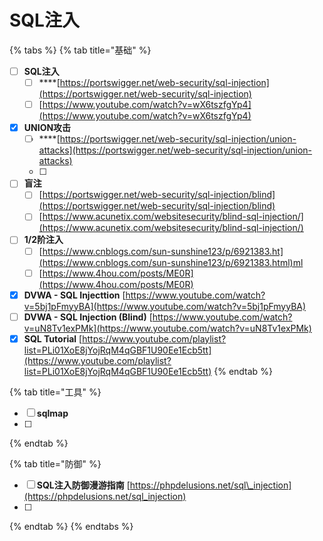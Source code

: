 # SQL注入

{% tabs %}
{% tab title="基础" %}
* [ ] **SQL注入**
  * [ ] \*\*\*\*[https://portswigger.net/web-security/sql-injection](https://portswigger.net/web-security/sql-injection)
  * [ ] [https://www.youtube.com/watch?v=wX6tszfgYp4](https://www.youtube.com/watch?v=wX6tszfgYp4)
* [x] **UNION攻击**
  * [ ] \*\*\*\*[https://portswigger.net/web-security/sql-injection/union-attacks](https://portswigger.net/web-security/sql-injection/union-attacks)
  * [ ] 
* [ ] **盲注** 
  * [ ]  [https://portswigger.net/web-security/sql-injection/blind](https://portswigger.net/web-security/sql-injection/blind)
  * [ ] [https://www.acunetix.com/websitesecurity/blind-sql-injection/](https://www.acunetix.com/websitesecurity/blind-sql-injection/)
* [ ] **1/2阶注入** 
  * [ ]  [https://www.cnblogs.com/sun-sunshine123/p/6921383.ht](https://www.cnblogs.com/sun-sunshine123/p/6921383.html)ml
  * [ ] [https://www.4hou.com/posts/ME0R](https://www.4hou.com/posts/ME0R)
* [x] **DVWA - SQL Injecttion**      [https://www.youtube.com/watch?v=5bj1pFmyyBA](https://www.youtube.com/watch?v=5bj1pFmyyBA)
* [ ] **DVWA - SQL Injection \(Blind\)**     [https://www.youtube.com/watch?v=uN8Tv1exPMk](https://www.youtube.com/watch?v=uN8Tv1exPMk)
* [x] **SQL Tutorial**       [https://www.youtube.com/playlist?list=PLi01XoE8jYojRqM4qGBF1U90Ee1Ecb5tt](https://www.youtube.com/playlist?list=PLi01XoE8jYojRqM4qGBF1U90Ee1Ecb5tt)
{% endtab %}

{% tab title="工具" %}
* [ ] **sqlmap**   
* [ ] 
{% endtab %}

{% tab title="防御" %}
* [ ] **SQL注入防御漫游指南**   [https://phpdelusions.net/sql\_injection](https://phpdelusions.net/sql_injection)
* [ ] 
{% endtab %}
{% endtabs %}




